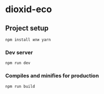 # dioxid-eco

## Project setup

```
npm install или yarn
```

### Dev server

```
npm run dev
```

### Compiles and minifies for production

```
npm run build
```
